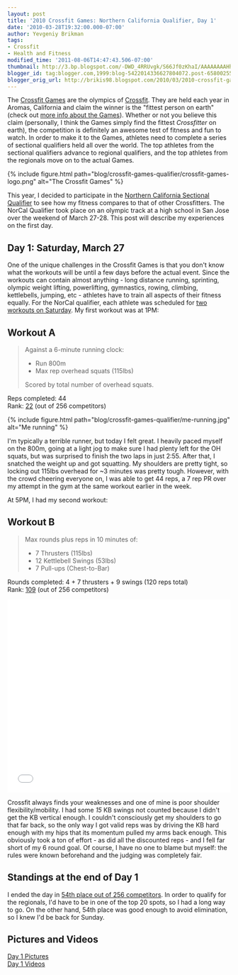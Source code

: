 ```yaml
---
layout: post
title: '2010 Crossfit Games: Northern California Qualifier, Day 1'
date: '2010-03-28T19:32:00.000-07:00'
author: Yevgeniy Brikman
tags:
- Crossfit
- Health and Fitness
modified_time: '2011-08-06T14:47:43.506-07:00'
thumbnail: http://3.bp.blogspot.com/-DWD_4RRUvgk/S66Jf0zKhaI/AAAAAAAAHhE/ZpmkO75oyc4/s72-c/IMG_6766.JPG
blogger_id: tag:blogger.com,1999:blog-5422014336627804072.post-6580025543258299790
blogger_orig_url: http://brikis98.blogspot.com/2010/03/2010-crossfit-games-northern-california.html
---
```


The [Crossfit Games](http://games2010.crossfit.com/) are the olympics of 
[Crossfit](http://crossfit.com/). They are held each year in Aromas, 
California and claim the winner is the "fittest person on earth" (check out 
[more info about the Games](http://games2010.crossfit.com/about/)). Whether or 
not you believe this claim (personally, I think the Games simply find the 
fittest *Crossfitter* on earth), the competition is definitely an awesome test 
of fitness and fun to watch. In order to make it to the Games, athletes need 
to complete a series of sectional qualifiers held all over the world. The top 
athletes from the sectional qualifiers advance to regional qualifiers, and the 
top athletes from the regionals move on to the actual Games. 

{% include figure.html path="blog/crossfit-games-qualifier/crossfit-games-logo.png" alt="The Crossfit Games" %}

This year, I decided to participate in the [Northern California Sectional 
Qualifier](http://games2010.crossfit.com/blog/2010/03/norcal_sectional_wods/) 
to see how my fitness compares to that of other Crossfitters. The NorCal 
Qualifier took place on an olympic track at a high school in San Jose over the 
weekend of March 27-28. This post will describe my experiences on the first 
day.

## Day 1: Saturday, March 27

One of the unique challenges in the Crossfit Games is that you don't know what 
the workouts will be until a few days before the actual event. Since the 
workouts can contain almost anything - long distance running, sprinting, 
olympic weight lifting, powerlifting, gymnastics, rowing, climbing, 
kettlebells, jumping, etc - athletes have to train all aspects of their 
fitness equally. For the NorCal qualifier, each athlete was scheduled for [two 
workouts on Saturday](http://games2010.crossfit.com/blog/2010/03/norcal_sectional_wods/). 
My first workout was at 1PM:

## Workout A

> Against a 6-minute running clock: 
> 
> * Run 800m 
> * Max rep overhead squats (115lbs) 
> 
> Scored by total number of overhead squats.

Reps completed: 44  
Rank: [22](http://scores2010.crossfit.com/scoring/r/353/) (out of 256 competitors) 

{% include figure.html path="blog/crossfit-games-qualifier/me-running.jpg" alt="Me running" %}

I'm typically a terrible runner, but today I felt great. I heavily 
paced myself on the 800m, going at a light jog to make sure I had plenty left 
for the OH squats, but was surprised to finish the two laps in just 2:55. 
After that, I snatched the weight up and got squatting. My shoulders are 
pretty tight, so locking out 115lbs overhead for ~3 minutes was pretty tough. 
However, with the crowd cheering everyone on, I was able to get 44 reps, a 7 
rep PR over my attempt in the gym at the same workout earlier in the week. 

At 5PM, I had my second workout: 

## Workout B

> Max rounds plus reps in 10 minutes of: 
> 
> * 7 Thrusters (115lbs) 
> * 12 Kettlebell Swings (53lbs) 
> * 7 Pull-ups (Chest-to-Bar)

Rounds completed: 4 + 7 thrusters + 9 swings (120 reps total)  
Rank: [109](http://scores2010.crossfit.com/scoring/r/354/) (out of 256 competitors) 

<iframe width="100%" height="435" src="//www.youtube.com/embed/8GwSqt7MhpQ" frameborder="0" allowfullscreen></iframe>

Crossfit always finds your weaknesses and one of mine is poor shoulder 
flexibility/mobility. I had some *15* KB swings not counted because I didn't 
get the KB vertical enough. I couldn't consciously get my shoulders to go that 
far back, so the only way I got valid reps was by driving the KB hard enough 
with my hips that its momentum pulled my arms back enough. This obviously took 
a ton of effort - as did all the discounted reps - and I fell far short of my 
6 round goal. Of course, I have no one to blame but myself: the rules were 
known beforehand and the judging was completely fair. 

## Standings at the end of Day 1

I ended the day in [54th place out of 256 
competitors](http://scores2010.crossfit.com/scoring/p/98/). In order to 
qualify for the regionals, I'd have to be in one of the top 20 spots, so I had 
a long way to go. On the other hand, 54th place was good enough to avoid 
elimination, so I knew I'd be back for Sunday. 

## Pictures and Videos 

[Day 1 Pictures](http://picasaweb.google.com/brikis98/CrossfitNorCalQualifierDay1)  
[Day 1 Videos](http://www.youtube.com/view_play_list?p=88440FD939DA840D) 